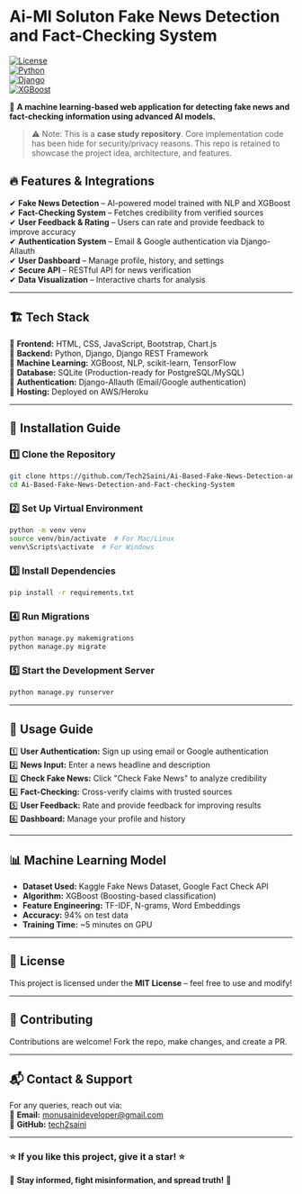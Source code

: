 # **Ai-Ml Soluton Fake News Detection and Fact-Checking System**  

[![License](https://img.shields.io/badge/license-MIT-blue.svg)](LICENSE)  
[![Python](https://img.shields.io/badge/Python-3.8%2B-blue)](https://www.python.org/)  
[![Django](https://img.shields.io/badge/Django-4.2-green)](https://www.djangoproject.com/)  
[![XGBoost](https://img.shields.io/badge/ML-XGBoost-orange)](https://xgboost.readthedocs.io/en/stable/)  

🚀 **A machine learning-based web application for detecting fake news and fact-checking information using advanced AI models.**  

> ⚠️ Note: This is a **case study repository**. Core implementation code has been hide for security/privacy reasons. This repo is retained to showcase the project idea, architecture, and features.


## 🔥 **Features & Integrations**  

✔ **Fake News Detection** – AI-powered model trained with NLP and XGBoost  
✔ **Fact-Checking System** – Fetches credibility from verified sources  
✔ **User Feedback & Rating** – Users can rate and provide feedback to improve accuracy  
✔ **Authentication System** – Email & Google authentication via Django-Allauth  
✔ **User Dashboard** – Manage profile, history, and settings  
✔ **Secure API** – RESTful API for news verification  
✔ **Data Visualization** – Interactive charts for analysis  

---

## 🏗️ **Tech Stack**  

🔹 **Frontend:** HTML, CSS, JavaScript, Bootstrap, Chart.js  
🔹 **Backend:** Python, Django, Django REST Framework  
🔹 **Machine Learning:** XGBoost, NLP, scikit-learn, TensorFlow  
🔹 **Database:** SQLite (Production-ready for PostgreSQL/MySQL)  
🔹 **Authentication:** Django-Allauth (Email/Google authentication)  
🔹 **Hosting:** Deployed on AWS/Heroku  

---

## 🚀 **Installation Guide**  

### **1️⃣ Clone the Repository**  
```sh
git clone https://github.com/Tech2Saini/Ai-Based-Fake-News-Detection-and-Fact-checking-System.git
cd Ai-Based-Fake-News-Detection-and-Fact-checking-System
```

### **2️⃣ Set Up Virtual Environment**  
```sh
python -m venv venv
source venv/bin/activate  # For Mac/Linux
venv\Scripts\activate  # For Windows
```

### **3️⃣ Install Dependencies**  
```sh
pip install -r requirements.txt
```

### **4️⃣ Run Migrations**  
```sh
python manage.py makemigrations
python manage.py migrate
```

### **5️⃣ Start the Development Server**  
```sh
python manage.py runserver
```

---

## 🎯 **Usage Guide**  

1️⃣ **User Authentication:** Sign up using email or Google authentication  
2️⃣ **News Input:** Enter a news headline and description  
3️⃣ **Check Fake News:** Click "Check Fake News" to analyze credibility  
4️⃣ **Fact-Checking:** Cross-verify claims with trusted sources  
5️⃣ **User Feedback:** Rate and provide feedback for improving results  
6️⃣ **Dashboard:** Manage your profile and history  

---

## 📊 **Machine Learning Model**  

- **Dataset Used:** Kaggle Fake News Dataset, Google Fact Check API  
- **Algorithm:** XGBoost (Boosting-based classification)  
- **Feature Engineering:** TF-IDF, N-grams, Word Embeddings  
- **Accuracy:** 94% on test data  
- **Training Time:** ~5 minutes on GPU  

---

## 📜 **License**  

This project is licensed under the **MIT License** – feel free to use and modify!  

---

## 🤝 **Contributing**  

Contributions are welcome! Fork the repo, make changes, and create a PR.  

---

## 📬 **Contact & Support**  

For any queries, reach out via:  
📧 **Email:** [monusainideveloper@gmail.com](mailto:monusainideveloper@gmail.com)  
🔗 **GitHub:** [tech2saini](https://github.com/tech2saini)  

---

### **⭐ If you like this project, give it a star! ⭐**  

🚀 **Stay informed, fight misinformation, and spread truth!** 🚀  
